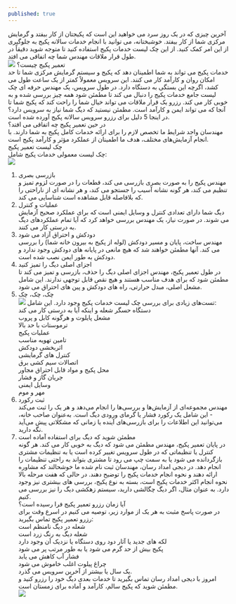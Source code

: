 ```yaml
---
published: true
---
```


آخرین چیزی که در یک روز سرد می خواهید این است که پکیجتان از کار بیفتد و گرمایش مرکزی شما از کار بیفتد. خوشبختانه، می توانید با انجام خدمات سالانه پکیج به جلوگیری از این امر کمک کنید. از این چک لیست خدمات پکیج استفاده کنید تا متوجه شوید دقیقاً در طول قرار ملاقات مهندس شما چه اتفاقی می افتد.<br>
![](https://dgsos.ir/wp-content/uploads/2022/07/%D8%AA%D8%B9%D9%85%DB%8C%D8%B1%D8%A7%D8%AA-%D8%A8%D8%B1%D8%AF-%D9%BE%DA%A9%DB%8C%D8%AC-%D8%A8%D9%88%D8%AA%D8%A7%D9%86-%D9%85%D8%AF%D9%84-%D9%88%D8%B1%D9%88%D9%86%D8%A7.jpg)
تعمیر پکیج چیست؟<br>
خدمات پکیج می تواند به شما اطمینان دهد که پکیج و سیستم گرمایش مرکزی شما تا حد امکان روان و کارآمد کار می کنند. این سرویس معمولاً کمتر از یک ساعت طول می کشد، اگرچه این بستگی به دستگاه دارد.
در طول سرویس، یک مهندس حرفه ای  چک لیست جامع خدمات پکیج را دنبال می کند تا مطمئن شود همه چیز بررسی شده و به خوبی کار می کند. رزرو یک قرار ملاقات می تواند خیال شما را راحت کند که پکیج شما تا آنجا که می تواند ایمن و کارآمد است.
مطمئن نیستید که دیگ شما نیاز به سرویس دارد؟ در اینجا 5 دلیل برای رزرو سرویس سالانه پکیج آورده شده است.<br>
در حین تعمیر پکیج چه اتفاقی می افتد؟<br>
مهندسان واجد شرایط  ما تخصص لازم را برای ارائه خدمات کامل پکیج به شما دارند. با انجام آزمایش‌های مختلف، هدف ما اطمینان از عملکرد مؤثر و کارآمد پکیج است.<br>
چک لیست تعمیر پکیج<br>
چک لیست معمولی خدمات پکیج شامل:<br>
![](https://dgsos.ir/wp-content/uploads/2022/07/%D8%A8%D8%B1%D8%B1%D8%B3%DB%8C-%D8%A8%D8%B1%D8%AF-%DA%A9%D9%86%D8%AA%D8%B1%D9%84-%D8%AF%D8%B1-%D8%AA%D8%B9%D9%85%DB%8C%D8%B1-%D9%BE%DA%A9%DB%8C%D8%AC-%D8%A8%D9%88%D8%AA%D8%A7%D9%86-%D9%85%D8%AF%D9%84-%D9%88%D8%B1%D9%88%D9%86%D8%A7.jpg)
1. بازرسی بصری<br>
مهندس پکیج را به صورت بصری بازرسی می کند، قطعات را در صورت لزوم تمیز و تنظیم می کند، هر گونه نشانه آسیب را جستجو می کند، و هر نشانه ای از ناراحتی را که بلافاصله قابل مشاهده است شناسایی می کند.<br>
2. عملیات و کنترل<br>
دیگ شما دارای تعدادی کنترل و وسایل ایمنی است که برای عملکرد صحیح آزمایش می شوند. در صورت نیاز، یک مهندس بررسی خواهد کرد که آیا تمام عملکردهای دیگ به درستی کار می کنند.<br>
3. دودکش و احتراق آزاد می شود<br>
مهندس ساخت، پایان و مسیر دودکش (لوله از پکیج به بیرون خانه شما) را بررسی می کند. آنها مطمئن خواهند شد که هیچ مانعی در پایانه های دودکش وجود ندارد و دودکش به طور ایمن نصب شده است.<br>
4. اجزای اصلی دیگ را تمیز کنید<br>
در طول تعمیر پکیج، مهندس اجزای اصلی دیگ را حذف، بازرسی و تمیز می کند تا مطمئن شود که برای هدف مناسب هستند و هیچ نقص قابل توجهی ندارند. این شامل مشعل اصلی، مبدل حرارتی، راه های دودکش و پین های احتراق می شود.<br>
5. چک، چک، چک<br>
![](https://dgsos.ir/wp-content/uploads/2022/07/%D8%AA%D8%B9%D9%85%DB%8C%D8%B1-%D8%A8%D8%B1%D8%AF-%D9%BE%DA%A9%DB%8C%D8%AC-%D8%A8%D9%88%D8%AA%D8%A7%D9%86-%D9%85%D8%AF%D9%84-%D9%88%D8%B1%D9%88%D9%86%D8%A7.jpg)
تست‌های زیادی برای بررسی چک لیست خدمات پکیج وجود دارد. این شامل:<br>
    دستگاه حسگر شعله و اینکه آیا به درستی کار می کند<br>
    مشعل پایلوت و هرگونه کابل و پروب<br>
    ترموستات با حد بالا<br>
    عملیات پکیج<br>
    تامین تهویه مناسب<br>
    اثربخشی دودکش<br>
    کنترل های گرمایشی<br>
    اتصالات سیم کشی برق<br>
    محل پکیج و مواد قابل احتراق مجاور<br>
    جریان گاز و فشار<br>
    وسایل ایمنی<br>
    مهر و موم<br>
6. ثبت رکورد<br>
مهندس مجموعه‌ای از آزمایش‌ها و بررسی‌ها را انجام می‌دهد و هر یک را ثبت می‌کند - این شامل یک رکورد فشار یا گرمای ورودی دیگ است. به‌عنوان صاحب خانه، می‌توانید این اطلاعات را برای بازرسی‌های آینده یا زمانی که مشکلاتی پیش می‌آید نگه دارید.<br>
7. مطمئن شوید که دیگ برای استفاده آماده است<br>
در پایان تعمیر پکیج، مهندس مطمئن می شود که دیگ به خوبی کار می کند. هر گونه کنترل یا تنظیماتی که در طول سرویس تغییر کرده است یا به تنظیمات مشتری بازگردانده می شود یا به سمت چپ می رود تا مشتری بتواند به راحتی تنظیمات را انجام دهد.
در دیجی امداد رسان، مهندسان ثبت نام شده  ما خوشحالند که مشاوره ارائه دهند و نحوه انجام خدمات پکیج را توضیح دهند. در حالی که هفت مرحله بالا نحوه انجام اکثر خدمات پکیج است، بسته به نوع پکیج، بررسی های بیشتری نیز وجود دارد. به عنوان مثال، اگر دیگ چگالشی دارید، سیستم زهکشی دیگ را نیز بررسی می کنیم.<br>
آیا زمان رزرو تعمیر پکیج فرا رسیده است؟<br>
در صورت پاسخ مثبت به هر یک از موارد زیر، توصیه می کنیم در اسرع وقت برای رزرو تعمیر پکیج تماس بگیرید:<br>
    شعله در دیگ نامنظم است<br>
    شعله دیگ به رنگ زرد است<br>
    لکه های جدید یا آثار دود روی دستگاه یا نزدیک آن وجود دارد<br>
    پکیج بیش از حد گرم می شود یا به طور مرتب پر می شود<br>
    فشار آب کاهش می یابد<br>
    چراغ پیلوت اغلب خاموش می شود<br>
    یک سال یا بیشتر از آخرین سرویس می گذرد.<br>
امروز با دیجی امداد رسان تماس بگیرید تا خدمات بعدی دیگ خود را رزرو کنید و مطمئن شوید که پکیج سالم، کارآمد و آماده برای زمستان است.<br>
![](https://dgsos.ir/wp-content/uploads/2022/07/%D9%86%D8%AD%D9%88%D9%87-%D8%AA%D8%B9%D9%88%DB%8C%D8%B6-%D8%A8%D8%B1%D8%AF-%D9%BE%DA%A9%DB%8C%D8%AC-%D8%A8%D9%88%D8%AA%D8%A7%D9%86-%D9%85%D8%AF%D9%84-%D9%88%D8%B1%D9%88%D9%86%D8%A7.jpg)

